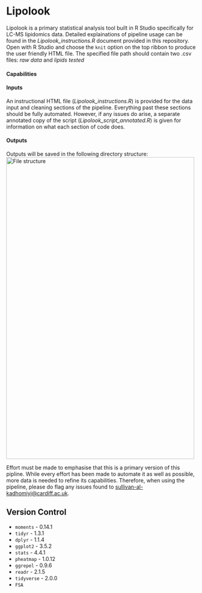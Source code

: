 # Lipolook

Lipolook is a primary statistical analysis tool built in R Studio specifically for LC-MS lipidomics data. 
Detailed explainations of pipeline usage can be found in the *Lipolook_instructions.R* document provided in this repository. Open with R Studio and choose the `knit` option on the top ribbon to produce the user friendly HTML file. 
The specified file path should contain two .csv files: *raw data* and *lipids tested*

#### Capabilities

#### Inputs

An instructional HTML file (*Lipolook_instructions.R*) is provided for the data input and cleaning sections of the pipeline. Everything past these sections should be fully automated. However, if any issues do arise, a separate annotated copy of the script (*Lipolook_script_annotated.R*) is given for information on what each section of code does. 

#### Outputs
Outputs will be saved in the following directory structure:  
<img width="500" height="800" alt="File structure" src="https://github.com/user-attachments/assets/2c358636-75d7-4d3e-95a2-416dcbc1808b" />









Effort must be made to emphasise that this is a primary version of this pipline. While every effort has been made to automate it as well as possible, more data is needed to refine its capabilities. Therefore, when using the pipeline, please do flag any issues found to sullivan-al-kadhomiyj@cardiff.ac.uk. 

## Version Control

* `moments` - 0.14.1
* `tidyr` - 1.3.1
* `dplyr` - 1.1.4
* `ggplot2` - 3.5.2
* `stats` - 4.4.1
* `pheatmap` - 1.0.12
* `ggrepel` - 0.9.6
* `readr` - 2.1.5
* `tidyverse` - 2.0.0
* `FSA`
